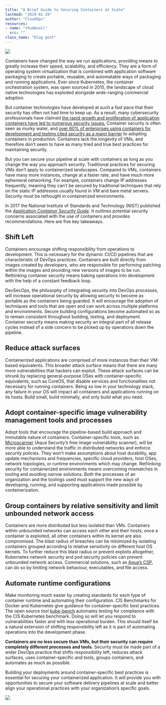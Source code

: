 ```yaml
---
title: "A Brief Guide to Securing Containers at Scale"
lastmod: "2019-01-29"
author: "CloudOps"
resources:
- name: "thumbnail"
  src: ""
class_name: "blog post"
---
```


<img src="/images/blog/post/ContainerSecurity.png" class="main-blog-image">

<p>Containers have changed the way we run applications, providing means to greatly increase their speed, scalability, and efficiency. They are a form of operating system virtualization that is combined with application software packaging to create portable, reusable, and automatable ways of packaging and running applications. Ever since Kubernetes, the container orchestration system, was open sourced in 2015, the landscape of cloud native technologies has exploded alongside wide-ranging commercial adoption.</p>

<p>But container technologies have developed at such a fast pace that their security has often not had time to keep up. As a result, many cybersecurity professionals have claimed <a href="https://www.csoonline.com/article/3273347/security/containers-are-here-what-about-container-security.html">the rapid growth and proliferation of application containers have led to numerous security issues.</a> Container security is often seen as murky water, and <a href="https://www.csoonline.com/article/2984543/vulnerabilities/as-containers-take-off-so-do-security-concerns.html">over 60% of enterprises using containers for development and testing cited security as a major barrier</a> to adopting containers in production. Containers lack the longevity of VMs, and therefore don’t seem to have as many tried and true best practices for maintaining security.</p>

<p>But you can secure your pipeline at scale with containers as long as you change the way you approach security. Traditional practices for securing VMs don’t apply to containerized landscapes. Compared to VMs, containers have many more instances, change at a faster rate, and have much more ephemeral networking. For example, containers change IP addresses frequently, meaning they can’t be secured by traditional techniques that rely on the static IP addresses usually found in VM and bare metal servers. Security must be rethought in containerized environments.</p>

<p>In 2017 the National Institute of Standards and Technology (NIST) published the <a href="https://csrc.nist.gov/CSRC/media/Publications/sp/800-190/draft/documents/sp800-190-draft.pdf"><em>Application Container Security Guide</em></a><em>.</em> It outlines potential security concerns associated with the use of containers and provides recommendations. Here are five key takeaways.</p>

<h2>Shift Left</h2>

<p>Containers encourage shifting responsibility from operations to development. This is necessary for the dynamic CI/CD pipelines that are characteristic of DevOps practices. Containers are built directly from images created by developers, who are responsible for performing patching within the images and providing new versions of images to be run. Rethinking container security means baking operations into development with the help of a constant feedback loop.</p>

<p>DevSecOps, the philosophy of integrating security into DevOps processes, will increase operational security by allowing security to become as portable as the containers being guarded. It will encourage the adoption of techniques and tools that are open and can work across multiple platforms and environments. Secure building configurations become automated so as to remain consistent throughout building, testing, and deployment. Container security means making security an integral part of all release cycles instead of a side concern to be picked up by operations down the pipeline.</p>

<h2>Reduce attack surfaces</h2>

<p>Containerized applications are comprised of more instances than their VM-based equivalents. This broader attack surface means that there are many more vulnerabilities that hackers can exploit. These attack surfaces can be shrunk by replacing general-purpose OSes with container-specific equivalents, such as CoreOS, that disable services and functionalities not necessary for running containers. Being so low in your technology stack, any failure in your OS will impact all containers and applications running on its hosts. Build small, build minimally, and only build what you need.</p>

<h2>Adopt container-specific image vulnerability management tools and processes</h2>

<p>Adopt tools that encourage the pipeline-based build approach and immutable nature of containers. Container-specific tools, such as <a href="https://t.sidekickopen75.com/s1t/c/5/f18dQhb0S7lM8dDMPbW2n0x6l2B9nMJN7t5X-FdSD1CW7fRVsP3MPb0nV19DCW3QqW6x103?t=http%3A%2F%2Fgithub.com%2Faquasecurity%2Fmicroscanner&amp;si=7000000000395463&amp;pi=f4aeb9b1-196d-49e1-f943-4bbee4cbd32c">Microscanner</a> (Aqua Security’s free image vulnerability scanner), will be more able to understand the traffic in distributed networks and enforce security policies. They won’t make assumptions about host durability, app update mechanisms and frequencies, specific cloud providers, host OSes, network topologies, or runtime environments which may change. Rethinking security for containerized environments means overcoming mismatches in tooling and avoiding narrow solutions. Both the processes of an organization and the toolings used must support the new ways of developing, running, and supporting applications made possible by containerization.</p>

<h2>Group containers by relative sensitivity and limit unbounded network access</h2>

<p>Containers are more distributed but less isolated than VMs. Containers within unbounded networks can access each other and their hosts; once a container is exploited, all other containers within its kernel are also compromised. The blast radius of breaches can be minimized by isolating containers grouped according to relative sensitivity on different host OS kernels. To further reduce this blast radius or prevent exploits altogether, Kubernetes network security and pod security policies can prevent unbounded network access. Commercial solutions, such as <a href="https://t.sidekickopen75.com/s1t/c/5/f18dQhb0S7lM8dDMPbW2n0x6l2B9nMJN7t5X-FdSD1CW7fRVsP3MPb0nV19DCW3QqW6x103?t=http%3A%2F%2Faquasec.com%2F&amp;si=7000000000395463&amp;pi=f4aeb9b1-196d-49e1-f943-4bbee4cbd32c">Aqua’s CSP</a>, can do so by limiting network behaviour, executables, and file access.</p>

<h2>Automate runtime configurations</h2>

<p>Make monitoring much easier by creating standards for each type of container runtime and automating their configuration. CIS Benchmarks for Docker and Kubernetes give guidance for container-specific best practices. The open source tool <a href="https://t.sidekickopen75.com/s1t/c/5/f18dQhb0S7lM8dDMPbW2n0x6l2B9nMJN7t5X-FdSD1CW7fRVsP3MPb0nV19DCW3QqW6x103?t=http%3A%2F%2Fgithub.com%2Faquasecurity%2Fkube-bench&amp;si=7000000000395463&amp;pi=f4aeb9b1-196d-49e1-f943-4bbee4cbd32c">kube-bench</a> automates testing for compliance with the CIS Kubernetes benchmark. Doing so will let you respond to vulnerabilities faster and with less operational burden. This should itself be a natural extension of shifting responsibility left as it is part of automating operations into the development phase.</p>

<p><strong>Containers are no less secure than VMs, but their security can require completely different processes and tools.</strong> Security must be made part of a wider DevOps practice that shifts responsibility left, reduces attack surfaces, uses container-specific and tools, groups containers, and automates as much as possible.</p>

<p>Building your deployments around container-specific best practices is essential for securing your containerized application. It will provide you with opportunities to secure your software delivery pipelines at scale and better align your operational practices with your organization’s specific goals.</p>

<div class="row">
    <div class="col-xl-8 offset-xl-2 col-lg-10 offset-lg-1 col-md-10 offset-md-1 col-sm-12 col-xs-12 cta-image">
      <img src="/images/blog/cta/white-paper.jpeg">
    </div>
</div>